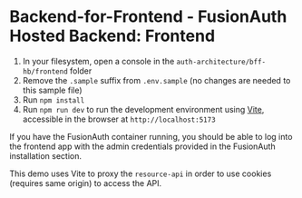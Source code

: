 # Backend-for-Frontend - FusionAuth Hosted Backend: Frontend

1. In your filesystem, open a console in the `auth-architecture/bff-hb/frontend` folder
2. Remove the `.sample` suffix from `.env.sample` (no changes are needed to this sample file)
3. Run `npm install`
4. Run `npm run dev` to run the development environment using [Vite](https://vite.dev), accessible in the browser at `http://localhost:5173`

If you have the FusionAuth container running, you should be able to log into the frontend app with the admin credentials provided in the FusionAuth installation section.

This demo uses Vite to proxy the `resource-api` in order to use cookies (requires same origin) to access the API.
